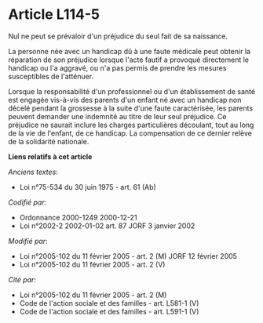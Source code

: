 # Article L114-5

Nul ne peut se prévaloir d'un préjudice du seul fait de sa naissance.

La personne née avec un handicap dû à une faute médicale peut obtenir la réparation de son préjudice lorsque l'acte fautif a
provoqué directement le handicap ou l'a aggravé, ou n'a pas permis de prendre les mesures susceptibles de l'atténuer.

Lorsque la responsabilité d'un professionnel ou d'un établissement de santé est engagée vis-à-vis des parents d'un enfant né
avec un handicap non décelé pendant la grossesse à la suite d'une faute caractérisée, les parents peuvent demander une
indemnité au titre de leur seul préjudice. Ce préjudice ne saurait inclure les charges particulières découlant, tout au long
de la vie de l'enfant, de ce handicap. La compensation de ce dernier relève de la solidarité nationale.

**Liens relatifs à cet article**

_Anciens textes_:

  - Loi n°75-534 du 30 juin 1975 - art. 61 (Ab)

_Codifié par_:

  - Ordonnance 2000-1249 2000-12-21
  - Loi n°2002-2 2002-01-02 art. 87 JORF 3 janvier 2002

_Modifié par_:

  - Loi n°2005-102 du 11 février 2005 - art. 2 (M) JORF 12 février 2005
  - Loi n°2005-102 du 11 février 2005 - art. 2 (V)

_Cité par_:

  - Loi n°2005-102 du 11 février 2005 - art. 2 (M)
  - Code de l'action sociale et des familles - art. L581-1 (V)
  - Code de l'action sociale et des familles - art. L591-1 (V)
